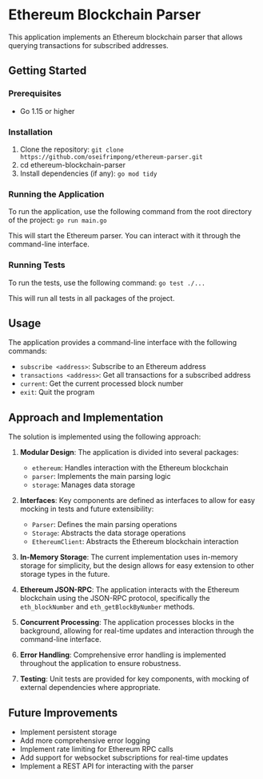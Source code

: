# Ethereum Blockchain Parser

This application implements an Ethereum blockchain parser that allows querying transactions for subscribed addresses.

## Getting Started

### Prerequisites

- Go 1.15 or higher

### Installation

1. Clone the repository:
   `git clone https://github.com/oseifrimpong/ethereum-parser.git`
2. cd ethereum-blockchain-parser
3. Install dependencies (if any): `go mod tidy`

### Running the Application

To run the application, use the following command from the root directory of the project:
`go run main.go`

This will start the Ethereum parser. You can interact with it through the command-line interface.

### Running Tests

To run the tests, use the following command: `go test ./...`

This will run all tests in all packages of the project.

## Usage

The application provides a command-line interface with the following commands:

- `subscribe <address>`: Subscribe to an Ethereum address
- `transactions <address>`: Get all transactions for a subscribed address
- `current`: Get the current processed block number
- `exit`: Quit the program

## Approach and Implementation

The solution is implemented using the following approach:

1. **Modular Design**: The application is divided into several packages:
   - `ethereum`: Handles interaction with the Ethereum blockchain
   - `parser`: Implements the main parsing logic
   - `storage`: Manages data storage

2. **Interfaces**: Key components are defined as interfaces to allow for easy mocking in tests and future extensibility:
   - `Parser`: Defines the main parsing operations
   - `Storage`: Abstracts the data storage operations
   - `EthereumClient`: Abstracts the Ethereum blockchain interaction

3. **In-Memory Storage**: The current implementation uses in-memory storage for simplicity, but the design allows for easy extension to other storage types in the future.

4. **Ethereum JSON-RPC**: The application interacts with the Ethereum blockchain using the JSON-RPC protocol, specifically the `eth_blockNumber` and `eth_getBlockByNumber` methods.

5. **Concurrent Processing**: The application processes blocks in the background, allowing for real-time updates and interaction through the command-line interface.

6. **Error Handling**: Comprehensive error handling is implemented throughout the application to ensure robustness.

7. **Testing**: Unit tests are provided for key components, with mocking of external dependencies where appropriate.

## Future Improvements

- Implement persistent storage
- Add more comprehensive error logging
- Implement rate limiting for Ethereum RPC calls
- Add support for websocket subscriptions for real-time updates
- Implement a REST API for interacting with the parser
